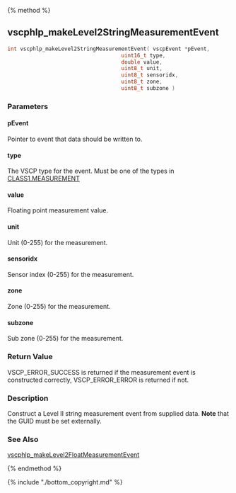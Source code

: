 
{% method %}
## vscphlp_makeLevel2StringMeasurementEvent

```c
int vscphlp_makeLevel2StringMeasurementEvent( vscpEvent *pEvent, 
                                    uint16_t type,
                                    double value,
                                    uint8_t unit,
                                    uint8_t sensoridx,
                                    uint8_t zone,
                                    uint8_t subzone )
```

### Parameters

#### pEvent
Pointer to event that data should be written to.

#### type
The VSCP type for the event. Must be one of the types in [CLASS1.MEASUREMENT](https://grodansparadis.gitbooks.io/the-vscp-specification/class1.measurement.html)

#### value
Floating point measurement value.

#### unit
Unit (0-255) for the measurement.

#### sensoridx
Sensor index (0-255) for the measurement.

#### zone
Zone (0-255) for the measurement.

#### subzone
Sub zone (0-255) for the measurement. 

### Return Value
VSCP_ERROR_SUCCESS is returned if the measurement event is constructed correctly, VSCP_ERROR_ERROR is returned if not. 

### Description
Construct a Level II string measurement event from supplied data. **Note** that the GUID must be set externally. 

### See Also
[vscphlp_makeLevel2FloatMeasurementEvent](vscphlp_makelevel2floatmeasurementevent.md)

{% endmethod %}

{% include "./bottom_copyright.md" %}